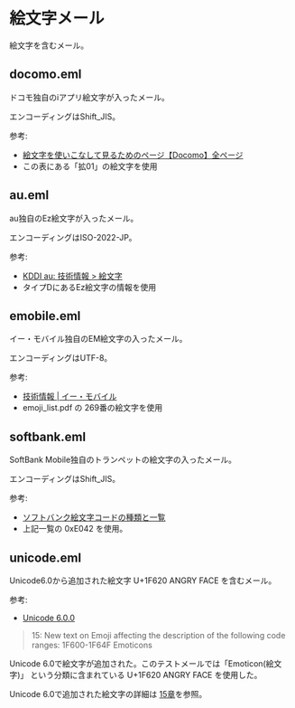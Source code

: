 # 絵文字メール

絵文字を含むメール。

## docomo.eml

ドコモ独自のiアプリ絵文字が入ったメール。

エンコーディングはShift_JIS。

参考:

  * [絵文字を使いこなして見るためのページ【Docomo】全ページ](http://trialgoods.com/emoji/?career=i&amp;page=all)
  * この表にある「拡01」の絵文字を使用

## au.eml

au独自のEz絵文字が入ったメール。

エンコーディングはISO-2022-JP。

参考:

  * [KDDI au: 技術情報 > 絵文字](http://www.au.kddi.com/ezfactory/tec/spec/3.html)
  * タイプDにあるEz絵文字の情報を使用

## emobile.eml

イー・モバイル独自のEM絵文字の入ったメール。

エンコーディングはUTF-8。

参考:

  * [技術情報 | イー・モバイル](http://developer.emnet.ne.jp/browser.html)
  * emoji_list.pdf の 269番の絵文字を使用 

## softbank.eml

SoftBank Mobile独自のトランペットの絵文字の入ったメール。

エンコーディングはShift_JIS。

参考:

  * [ソフトバンク絵文字コードの種類と一覧](http://code.cside.com/softbank/)
  * 上記一覧の 0xE042 を使用。

## unicode.eml

Unicode6.0から追加された絵文字 U+1F620 ANGRY FACE を含むメール。

参考:

  * [Unicode 6.0.0](http://www.unicode.org/versions/Unicode6.0.0/)

> 15: New text on Emoji affecting the description of the following code ranges:
>     1F600-1F64F Emoticons

Unicode 6.0で絵文字が追加された。このテストメールでは「Emoticon(絵文字)」
という分類に含まれている U+1F620 ANGRY FACE を使用した。

Unicode 6.0で追加された絵文字の詳細は
[15章](http://www.unicode.org/versions/Unicode6.0.0/ch15.pdf)を参照。